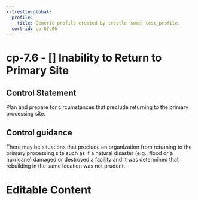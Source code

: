 ```yaml
---
x-trestle-global:
  profile:
    title: Generic profile created by trestle named test_profile.
  sort-id: cp-07.06
---
```


# cp-7.6 - \[\] Inability to Return to Primary Site

## Control Statement

Plan and prepare for circumstances that preclude returning to the primary processing site.

## Control guidance

There may be situations that preclude an organization from returning to the primary processing site such as if a natural disaster (e.g., flood or a hurricane) damaged or destroyed a facility and it was determined that rebuilding in the same location was not prudent.

# Editable Content

<!-- Make additions and edits below -->
<!-- The above represents the contents of the control as received by the profile, prior to additions. -->
<!-- If the profile makes additions to the control, they will appear below. -->
<!-- The above markdown may not be edited but you may edit the content below, and/or introduce new additions to be made by the profile. -->
<!-- If there is a yaml header at the top, parameter values may be edited. Use --set-parameters to incorporate the changes during assembly. -->
<!-- The content here will then replace what is in the profile for this control, after running profile-assemble. -->
<!-- The current profile has no added parts for this control, but you may add new ones here. -->
<!-- Each addition must have a heading either of the form ## Control my_addition_name -->
<!-- or ## Part a. (where the a. refers to one of the control statement labels.) -->
<!-- "## Control" parts are new parts added after the statement part. -->
<!-- "## Part" parts are new parts added into the top-level statement part with that label. -->
<!-- Subparts may be added with nested hash levels of the form ### My Subpart Name -->
<!-- underneath the parent ## Control or ## Part being added -->
<!-- See https://ibm.github.io/compliance-trestle/tutorials/ssp_profile_catalog_authoring/ssp_profile_catalog_authoring for guidance. -->
